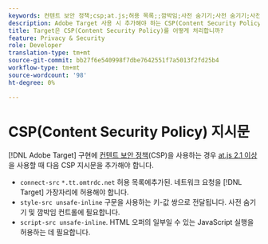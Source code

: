 ```yaml
---
keywords: 컨텐트 보안 정책;csp;at.js;허용 목록;;깜박임;사전 숨기기;사전 숨기기;사전 숨기기;사전 숨기기;prehiding
description: Adobe Target 사용 시 추가해야 하는 CSP(Content Security Policy) 지문에 대해 알아봅니다.
title: Target은 CSP(Content Security Policy)를 어떻게 처리합니까?
feature: Privacy & Security
role: Developer
translation-type: tm+mt
source-git-commit: bb27f6e540998f7dbe7642551f7a5013f2fd25b4
workflow-type: tm+mt
source-wordcount: '98'
ht-degree: 0%

---
```



# CSP(Content Security Policy) 지시문

[!DNL Adobe Target] 구현에 [컨텐트 보안 정책](https://en.wikipedia.org/wiki/Content_Security_Policy)(CSP)을 사용하는 경우 [at.js 2.1 이상](/help/c-implementing-target/c-implementing-target-for-client-side-web/target-atjs-versions.md)을 사용할 때 다음 CSP 지시문을 추가해야 합니다.

* `connect-src`  `*.tt.omtrdc.net` 허용 목록에추가된. 네트워크 요청을 [!DNL Target] 가장자리에 허용해야 합니다.
* `style-src unsafe-inline` 구문을 사용하는 키-값 쌍으로 전달됩니다. 사전 숨기기 및 깜박임 컨트롤에 필요합니다.
* `script-src unsafe-inline`.  HTML 오퍼의 일부일 수 있는 JavaScript 실행을 허용하는 데 필요합니다.

